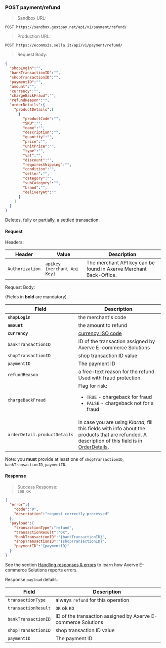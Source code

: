 ### POST payment/refund


> Sandbox URL:

```
POST https://sandbox.gestpay.net/api/v1/payment/refund/
```


> Production URL: 

```
POST https://ecomms2s.sella.it/api/v1/payment/refund/
```


> Request Body: 

```json
{
  "shopLogin":"",
  "bankTransactionID":"",
  "shopTransactionID":"",
  "paymentID":"",
  "amount":"",
  "currency":"",
  "chargeBackFraud":"",
  "refundReason":"",
  "orderDetails":{
    "productDetails":[
      {
        "productCode":"",
        "SKU":"",
        "name":"",
        "description":"",
        "quantity":"",
        "price":"",
        "unitPrice":"",
        "type":"",
        "vat":"",
        "discount":"",
        "requiresShipping":"",
        "condition":"",
        "seller":"",
        "category":"",
        "subCategory":"",
        "brand":"",
        "deliveryAt":""
      }
    ]
  }
}
```

Deletes, fully or partially, a settled transaction. 

#### Request 

Headers: 

| Header          | Value                         | Description                                                        |
| --------------- | ----------------------------- | ------------------------------------------------------------------ |
| `Authorization` | `apikey {merchant Api Key}` | The merchant API key can be found in Axerve Merchant Back-Office. |

Request Body: 

(Fields in **bold** are mandatory)

| Field | Description 
| -------------- | -----------
| **`shopLogin`** | the merchant's code 
| **`amount`** | the amount to refund 
| **`currency`** | [currency ISO code](#currency-codes) 
| `bankTransactionID` | ID of the transaction assigned by Axerve E-commerce Solutions 
| `shopTransactionID` | shop transaction ID value 
| `paymentID`         | The payment ID 
| `refundReason` | a free-text reason for the refund. Used with fraud protection. 
| `chargeBackFraud` | Flag for risk: <ul><li>`TRUE` - chargeback for fraud</li><li>`FALSE` - chargeback not for a fraud</li></ul>
| `orderDetail.productDetails` | in case you are using _Klarna_, fill this fields with info about the products that are refunded. A description of this field is in [OrderDetails](#orderdetails). 

Note: you **must** provide at least one of `shopTransactionID`, `bankTransactionID`, `paymentID`.

#### Response 

> Success Response:<br>
> `200 OK`

```json
{
  "error":{  
    "code":"0",
    "description":"request correctly processed"
  },
  "payload":{
    "transactionType":"refund",
    "transactionResult":"OK",
    "bankTransactionID":"{bankTransactionID}",
    "shopTransactionID":"{shopTransactionID}",
    "paymentID":"{paymentID}"
  }
}
```

See the section [Handling responses & errors](#handling-responses-amp-errors) to learn how Axerve E-commerce Solutions reports errors.

Response `payload` details:


| Field          | Description 
| -------------- | -----------
| `transactionType` | always `refund` for this operation
| `transactionResult` | `OK` ok `KO`
| `bankTransactionID` | ID of the transaction assigned by Axerve E-commerce Solutions 
| `shopTransactionID` | shop transaction ID value 
| `paymentID`         | The payment ID 